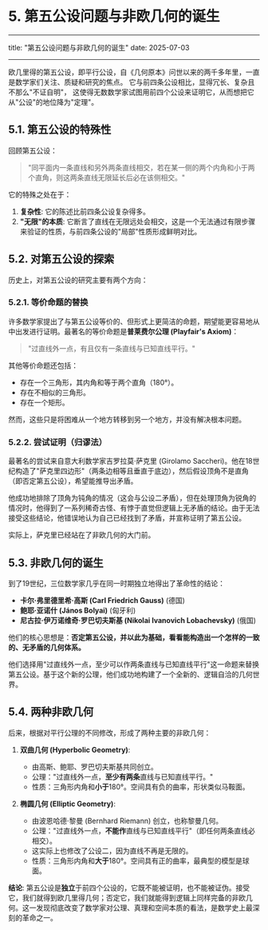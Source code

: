 # 5. 第五公设问题与非欧几何的诞生

---

title: "第五公设问题与非欧几何的诞生"
date: 2025-07-03

---

欧几里得的第五公设，即平行公设，自《几何原本》问世以来的两千多年里，一直是数学家们关注、质疑和研究的焦点。
它与前四条公设相比，显得冗长、复杂且不那么"不证自明"，
这使得无数数学家试图用前四个公设来证明它，从而想把它从"公设"的地位降为"定理"。

## 5.1. 第五公设的特殊性

回顾第五公设：
> "同平面内一条直线和另外两条直线相交，若在某一侧的两个内角和小于两个直角，则这两条直线无限延长后必在该侧相交。"

它的特殊之处在于：

1. **复杂性**: 它的陈述比前四条公设复杂得多。
2. **"无限"的本质**: 它断言了直线在无限远处会相交，这是一个无法通过有限步骤来验证的性质，与前四条公设的"局部"性质形成鲜明对比。

## 5.2. 对第五公设的探索

历史上，对第五公设的研究主要有两个方向：

### 5.2.1. 等价命题的替换

许多数学家提出了与第五公设等价的、但形式上更简洁的命题，期望能更容易地从中出发进行证明。最著名的等价命题是**普莱费尔公理 (Playfair's Axiom)**：
> "过直线外一点，有且仅有一条直线与已知直线平行。"

其他等价命题还包括：

- 存在一个三角形，其内角和等于两个直角（180°）。
- 存在不相似的三角形。
- 存在一个矩形。

然而，这些只是将困难从一个地方转移到另一个地方，并没有解决根本问题。

### 5.2.2. 尝试证明（归谬法）

最著名的尝试来自意大利数学家吉罗拉莫·萨克里 (Girolamo Saccheri)。他在18世纪构造了"萨克里四边形"（两条边相等且垂直于底边），然后假设顶角不是直角（即否定第五公设），希望能推导出矛盾。

他成功地排除了顶角为钝角的情况（这会与公设二矛盾），但在处理顶角为锐角的情况时，他得到了一系列稀奇古怪、有悖于直觉但逻辑上无矛盾的结论。由于无法接受这些结论，他错误地认为自己已经找到了矛盾，并宣称证明了第五公设。

实际上，萨克里已经站在了非欧几何的大门前。

## 5.3. 非欧几何的诞生

到了19世纪，三位数学家几乎在同一时期独立地得出了革命性的结论：

- **卡尔·弗里德里希·高斯 (Carl Friedrich Gauss)** (德国)
- **鲍耶·亚诺什 (János Bolyai)** (匈牙利)
- **尼古拉·伊万诺维奇·罗巴切夫斯基 (Nikolai Ivanovich Lobachevsky)** (俄国)

他们的核心思想是：**否定第五公设，并以此为基础，看看能构造出一个怎样的一致的、无矛盾的几何体系。**

他们选择用"过直线外一点，至少可以作两条直线与已知直线平行"这一命题来替换第五公设。基于这个新的公理，他们成功地构建了一个全新的、逻辑自洽的几何世界。

## 5.4. 两种非欧几何

后来，根据对平行公理的不同修改，形成了两种主要的非欧几何：

1. **双曲几何 (Hyperbolic Geometry)**:
    - 由高斯、鲍耶、罗巴切夫斯基共同创立。
    - 公理："过直线外一点，**至少有两条**直线与已知直线平行。"
    - 性质：三角形内角和**小于**180°。空间具有负的曲率，形状类似马鞍面。

2. **椭圆几何 (Elliptic Geometry)**:
    - 由波恩哈德·黎曼 (Bernhard Riemann) 创立，也称黎曼几何。
    - 公理："过直线外一点，**不能作**直线与已知直线平行"（即任何两条直线必相交）。
    - 这实际上也修改了公设二，因为直线不再是无限的。
    - 性质：三角形内角和**大于**180°。空间具有正的曲率，最典型的模型是球面。

**结论**:
第五公设是**独立**于前四个公设的，它既不能被证明，也不能被证伪。接受它，我们就得到欧几里得几何；否定它，我们就能得到逻辑上同样完备的非欧几何。这一发现彻底改变了数学家对公理、真理和空间本质的看法，是数学史上最深刻的革命之一。
